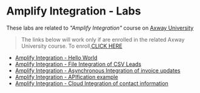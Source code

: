 # Amplify Integration - Labs

These labs are related to  *"Amplify Integration"* course on [Axway University](https://university.axway.com/)

> The links below will work only if are enrolled in the related Axway University course. To enroll,[CLICK HERE](https://university.axway.com/learn/course/11701/introduction-to-amplify-integration?generated_by=33633&hash=d0dde5caee15bc60aabd0bb914a0ba5d9b80814c)

- [Amplify Integration - Hello World](https://university.axway.com/learn/course/11701/play/25574/hands-on-lab-hello-world-ampint0104?hash=0180bbf5c81862afce156015046f3cdb78c25f74&generated_by=13047)
- [Amplify Integration - File Integration of CSV Leads](https://university.axway.com/learn/course/11701/play/25650/example-file-integration-use-case-ampint0203?hash=0180bbf5c81862afce156015046f3cdb78c25f74&generated_by=13047)
- [Amplify Integration - Asynchronous Integration of invoice updates](https://university.axway.com/learn/course/11701/play/25858/example-asynchronous-integration-use-case-ampint0303?hash=0180bbf5c81862afce156015046f3cdb78c25f74&generated_by=13047)
- [Amplify Integration - APIfication example](https://university.axway.com/learn/course/11701/play/25844/example-apification-use-case-ampint0403?hash=0180bbf5c81862afce156015046f3cdb78c25f74&generated_by=13047)
- [Amplify Integration - Cloud Integration of contact information](https://university.axway.com/learn/course/11701/play/25847/example-cloud-integration-use-case-ampint0503?hash=0180bbf5c81862afce156015046f3cdb78c25f74&generated_by=13047)
